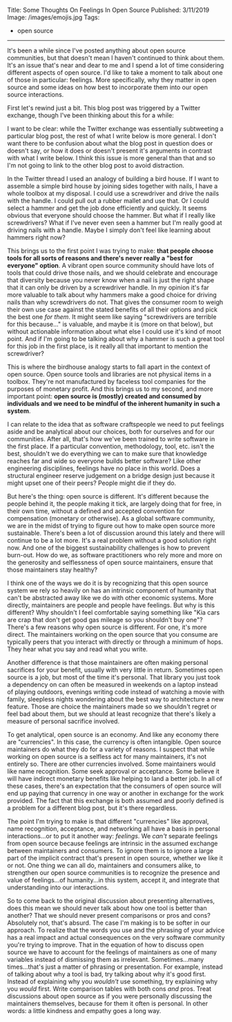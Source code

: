 Title: Some Thoughts On Feelings In Open Source
Published: 3/11/2019
Image: /images/emojis.jpg
Tags:
  - open source
---
It's been a while since I've posted anything about open source communities, but that doesn't mean I haven't continued to think about them. It's an issue that's near and dear to me and I spend a lot of time considering different aspects of open source. I'd like to take a moment to talk about one of those in particular: feelings. More specifically, why they matter in open source and some ideas on how best to incorporate them into our open source interactions.

First let's rewind just a bit. This blog post was triggered by a Twitter exchange, though I've been thinking about this for a while:

<?# Twitter 1105086028975624192 /?>

I want to be clear: while the Twitter exchange was essentially subtweeting a particular blog post, the rest of what I write below is more general. I don't want there to be confusion about what the blog post in question does or doesn't say, or how it does or doesn't present it's arguments in contrast with what I write below. I think this issue is more general than that and so I'm not going to link to the other blog post to avoid distraction.

In the Twitter thread I used an analogy of building a bird house. If I want to assemble a simple bird house by joining sides together with nails, I have a whole toolbox at my disposal. I could use a screwdriver and drive the nails with the handle. I could pull out a rubber mallet and use that. Or I could select a hammer and get the job done efficiently and quickly. It seems obvious that everyone should choose the hammer. But what if I really like screwdrivers? What if I've never even seen a hammer but I'm really good at driving nails with a handle. Maybe I simply don't feel like learning about hammers right now?

This brings us to the first point I was trying to make: **that people choose tools for all sorts of reasons and there's never really a "best for everyone" option**. A vibrant open source community should have lots of tools that could drive those nails, and we should celebrate and encourage that diversity because you never know when a nail is just the right shape that it can only be driven by a screwdriver handle. In my opinion it's far more valuable to talk about why hammers make a good choice for driving nails than why screwdrivers do not. That gives the consumer room to weigh their own use case against the stated benefits of all their options and pick the best one _for them_. It might seem like saying "screwdrivers are terrible for this because..." is valuable, and maybe it is (more on that below), but without actionable information about what else I could use it's kind of moot point. And if I'm going to be talking about why a hammer is such a great tool for this job in the first place, is it really all that important to mention the screwdriver?

This is where the birdhouse analogy starts to fall apart in the context of open source. Open source tools and libraries are not physical items in a toolbox. They're not manufactured by faceless tool companies for the purposes of monetary profit. And this brings us to my second, and more important point: **open source is (mostly) created and consumed by individuals and we need to be mindful of the inherent humanity in such a system**.

I can relate to the idea that as software craftspeople we need to put feelings aside and be analytical about our choices, both for ourselves and for our communities. After all, that's how we've been trained to write software in the first place. If a particular convention, methodology, tool, etc. isn't the best, shouldn't we do everything we can to make sure that knowledge reaches far and wide so everyone builds better software? Like other engineering disciplines, feelings have no place in this world. Does a structural engineer reserve judgement on a bridge design just because it might upset one of their peers? People might die if they do.

But here's the thing: open source is different. It's different because the people behind it, the people making it tick, are largely doing that for free, in their own time, without a defined and accepted convention for compensation (monetary or otherwise). As a global software community, we are in the midst of trying to figure out how to make open source more sustainable. There's been a lot of discussion around this lately and there will continue to be a lot more. It's a real problem without a good solution right now. And one of the biggest sustainability challenges is how to prevent burn-out. How do we, as software practitioners who rely more and more on the generosity and selflessness of open source maintainers, ensure that those maintainers stay healthy?

I think one of the ways we do it is by recognizing that this open source system we rely so heavily on has an intrinsic component of humanity that can't be abstracted away like we do with other economic systems. More directly, maintainers are people and people have feelings. But why is this different? Why shouldn't I feel comfortable saying something like "Kia cars are crap that don't get good gas mileage so you shouldn't buy one"? There's a few reasons why open source is different. For one, it's more direct. The maintainers working on the open source that you consume are typically peers that you interact with directly or through a minimum of hops. They hear what you say and read what you write.

Another difference is that those maintainers are often making personal sacrifices for your benefit, usually with very little in return. Sometimes open source is a job, but most of the time it's personal. That library you just took a dependency on can often be measured in weekends on a laptop instead of playing outdoors, evenings writing code instead of watching a movie with family, sleepless nights wondering about the best way to architecture a new feature. Those are choice the maintainers made so we shouldn't regret or feel bad about them, but we should at least recognize that there's likely a measure of personal sacrifice involved.

To get analytical, open source is an economy. And like any economy there are "currencies". In this case, the currency is often intangible. Open source maintainers do what they do for a variety of reasons. I suspect that while working on open source is a selfless act for many maintainers, it's not entirely so. There are other currencies involved. Some maintainers would like name recognition. Some seek approval or acceptance. Some believe it will have indirect monetary benefits like helping to land a better job. In all of these cases, there's an expectation that the consumers of open source will end up paying that currency in one way or another in exchange for the work provided. The fact that this exchange is both assumed and poorly defined is a problem for a different blog post, but it's there regardless.

The point I'm trying to make is that different "currencies" like approval, name recognition, acceptance, and networking all have a basis in personal interactions...or to put it another way: _feelings_. We _can't_ separate feelings from open source because feelings are intrinsic in the assumed exchange between maintainers and consumers. To ignore them is to ignore a large part of the implicit contract that's present in open source, whether we like it or not. One thing we can all do, maintainers and consumers alike, to strengthen our open source communities is to recognize the presence and value of feelings...of humanity...in this system, accept it, and integrate that understanding into our interactions.

So to come back to the original discussion about presenting alternatives, does this mean we should never talk about how one tool is better than another? That we should never present comparisons or pros and cons? Absolutely not, that's absurd. The case I'm making is to be softer in our approach. To realize that the words you use and the phrasing of your advice has a real impact and actual consequences on the very software community you're trying to improve. That in the equation of how to discuss open source we have to account for the feelings of maintainers as one of many variables instead of dismissing them as irrelevant. Sometimes...many times...that's just a matter of phrasing or presentation. For example, instead of talking about why a tool is bad, try talking about why it's good first. Instead of explaining why you _wouldn't_ use something, try explaining why you _would_ first. Write comparison tables with both cons _and_ pros. Treat discussions about open source as if you were personally discussing the maintainers themselves, because for them it often is personal. In other words: a little kindness and empathy goes a long way.